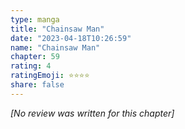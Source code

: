 ```yaml
---
type: manga
title: "Chainsaw Man"
date: "2023-04-18T10:26:59"
name: "Chainsaw Man"
chapter: 59
rating: 4
ratingEmoji: ⭐️⭐️⭐️⭐️
share: false
---
```


*[No review was written for this chapter]*
